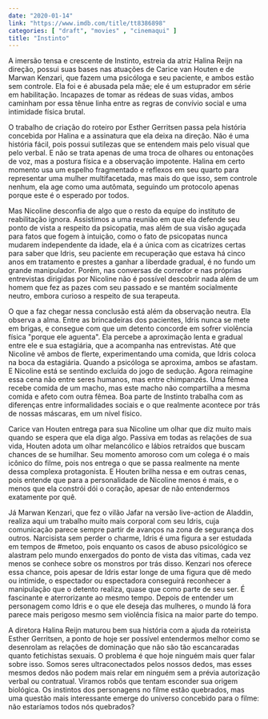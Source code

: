 ```yaml
---
date: "2020-01-14"
link: "https://www.imdb.com/title/tt8386898"
categories: [ "draft", "movies" , "cinemaqui" ]
title: "Instinto"
---
```

A imersão tensa e crescente de Instinto, estreia da atriz Halina Reijn na direção, possui suas bases nas atuações de Carice van Houten e de Marwan Kenzari, que fazem uma psicóloga e seu paciente, e ambos estão sem controle. Ela foi e é abusada pela mãe; ele é um estuprador em série em habilitação. Incapazes de tomar as rédeas de suas vidas, ambos caminham por essa tênue linha entre as regras de convívio social e uma intimidade física brutal.

O trabalho de criação do roteiro por Esther Gerritsen passa pela história concebida por Halina e a assinatura que ela deixa na direção. Não é uma história fácil, pois possui sutilezas que se entendem mais pelo visual que pelo verbal. E não se trata apenas de uma troca de olhares ou entonações de voz, mas a postura física e a observação impotente. Halina em certo momento usa um espelho fragmentado e reflexos em seu quarto para representar uma mulher multifacetada, mas mais do que isso, sem controle nenhum, ela age como uma autômata, seguindo um protocolo apenas porque este é o esperado por todos.

Mas Nicoline desconfia de algo que o resto da equipe do instituto de reabilitação ignora. Assistimos a uma reunião em que ela defende seu ponto de vista a respeito da psicopatia, mas além de sua visão aguçada para fatos que fogem à intuição, como o fato de psicopatas nunca mudarem independente da idade, ela é a única com as cicatrizes certas para saber que Idris, seu paciente em recuperação que estava há cinco anos em tratamento e prestes a ganhar a liberdade gradual, é no fundo um grande manipulador. Porém, nas conversas de corredor e nas próprias entrevistas dirigidas por Nicoline não é possível descobrir nada além de um homem que fez as pazes com seu passado e se mantém socialmente neutro, embora curioso a respeito de sua terapeuta.

O que a faz chegar nessa conclusão está além da observação neutra. Ela observa a alma. Entre as brincadeiras dos pacientes, Idris nunca se mete em brigas, e consegue com que um detento concorde em sofrer violência física "porque ele aguenta". Ela percebe a aproximação lenta e gradual entre ele e sua estagiária, que a acompanha nas entrevistas. Até que Nicoline vê ambos de flerte, experimentando uma comida, que Idris coloca na boca da estagiária. Quando a psicóloga se aproxima, ambos se afastam. E Nicoline está se sentindo excluída do jogo de sedução. Agora reimagine essa cena não entre seres humanos, mas entre chimpanzés. Uma fêmea recebe comida de um macho, mas este macho não compartilha a mesma comida e afeto com outra fêmea. Boa parte de Instinto trabalha com as diferenças entre informalidades sociais e o que realmente acontece por trás de nossas máscaras, em um nível físico.

Carice van Houten entrega para sua Nicoline um olhar que diz muito mais quando se espera que ela diga algo. Passiva em todas as relações de sua vida, Houten adota um olhar melancólico e lábios retraídos que buscam chances de se humilhar. Seu momento amoroso com um colega é o mais icônico do filme, pois nos entrega o que se passa realmente na mente dessa complexa protagonista. E Houten brilha nessa e em outras cenas, pois entende que para a personalidade de Nicoline menos é mais, e o menos que ela constrói dói o coração, apesar de não entendermos exatamente por quê.

Já Marwan Kenzari, que fez o vilão Jafar na versão live-action de Aladdin, realiza aqui um trabalho muito mais corporal com seu Idris, cuja comunicação parece sempre partir de avanços na zona de segurança dos outros. Narcisista sem perder o charme, Idris é uma figura a ser estudada em tempos de #metoo, pois enquanto os casos de abuso psicológico se alastram pelo mundo enxergados do ponto de vista das vítimas, cada vez menos se conhece sobre os monstros por trás disso. Kenzari nos oferece essa chance, pois apesar de Idris estar longe de uma figura que dê medo ou intimide, o espectador ou espectadora conseguirá reconhecer a manipulação que o detento realiza, quase que como parte de seu ser. É fascinante e aterrorizante ao mesmo tempo. Depois de entender um personagem como Idris e o que ele deseja das mulheres, o mundo lá fora parece mais perigoso mesmo sem violência física na maior parte do tempo.

A diretora Halina Reijn maturou bem sua história com a ajuda da roteirista Esther Gerritsen, a ponto de hoje ser possível entendermos melhor como se desenrolam as relações de dominação que não são tão escancaradas quanto fetichistas sexuais. O problema é que hoje ninguém mais quer falar sobre isso. Somos seres ultraconectados pelos nossos dedos, mas esses mesmos dedos não podem mais relar em ninguém sem a prévia autorização verbal ou contratual. Viramos robôs que tentam esconder sua origem biológica. Os instintos dos personagens no filme estão quebrados, mas uma questão mais interessante emerge do universo concebido para o filme: não estaríamos todos nós quebrados?
